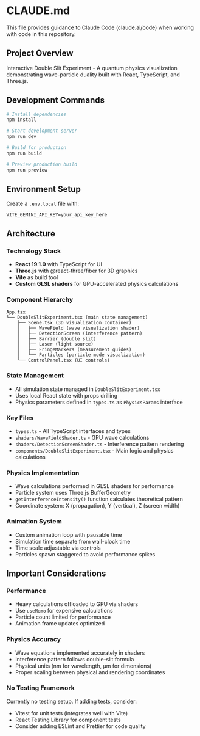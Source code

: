 # CLAUDE.md

This file provides guidance to Claude Code (claude.ai/code) when working with code in this repository.

## Project Overview

Interactive Double Slit Experiment - A quantum physics visualization demonstrating wave-particle duality built with React, TypeScript, and Three.js.

## Development Commands

```bash
# Install dependencies
npm install

# Start development server
npm run dev

# Build for production
npm run build

# Preview production build
npm run preview
```

## Environment Setup

Create a `.env.local` file with:
```
VITE_GEMINI_API_KEY=your_api_key_here
```

## Architecture

### Technology Stack
- **React 19.1.0** with TypeScript for UI
- **Three.js** with @react-three/fiber for 3D graphics
- **Vite** as build tool
- **Custom GLSL shaders** for GPU-accelerated physics calculations

### Component Hierarchy
```
App.tsx
└── DoubleSlitExperiment.tsx (main state management)
    ├── Scene.tsx (3D visualization container)
    │   ├── WaveField (wave visualization shader)
    │   ├── DetectionScreen (interference pattern)
    │   ├── Barrier (double slit)
    │   ├── Laser (light source)
    │   ├── FringeMarkers (measurement guides)
    │   └── Particles (particle mode visualization)
    └── ControlPanel.tsx (UI controls)
```

### State Management
- All simulation state managed in `DoubleSlitExperiment.tsx`
- Uses local React state with props drilling
- Physics parameters defined in `types.ts` as `PhysicsParams` interface

### Key Files
- `types.ts` - All TypeScript interfaces and types
- `shaders/WaveFieldShader.ts` - GPU wave calculations
- `shaders/DetectionScreenShader.ts` - Interference pattern rendering
- `components/DoubleSlitExperiment.tsx` - Main logic and physics calculations

### Physics Implementation
- Wave calculations performed in GLSL shaders for performance
- Particle system uses Three.js BufferGeometry
- `getInterferenceIntensity()` function calculates theoretical pattern
- Coordinate system: X (propagation), Y (vertical), Z (screen width)

### Animation System
- Custom animation loop with pausable time
- Simulation time separate from wall-clock time
- Time scale adjustable via controls
- Particles spawn staggered to avoid performance spikes

## Important Considerations

### Performance
- Heavy calculations offloaded to GPU via shaders
- Use `useMemo` for expensive calculations
- Particle count limited for performance
- Animation frame updates optimized

### Physics Accuracy
- Wave equations implemented accurately in shaders
- Interference pattern follows double-slit formula
- Physical units (nm for wavelength, μm for dimensions)
- Proper scaling between physical and rendering coordinates

### No Testing Framework
Currently no testing setup. If adding tests, consider:
- Vitest for unit tests (integrates well with Vite)
- React Testing Library for component tests
- Consider adding ESLint and Prettier for code quality